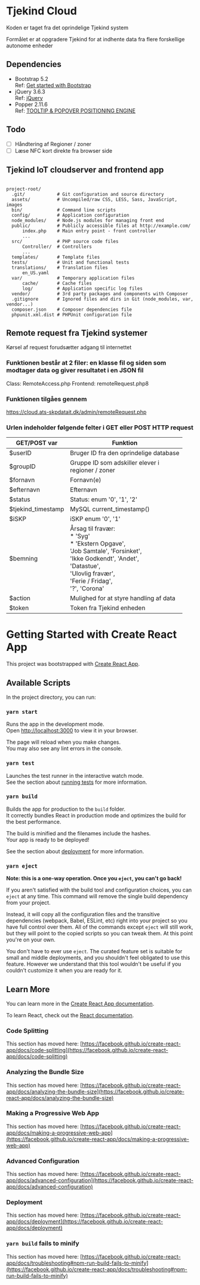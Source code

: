 # Tjekind Cloud

Koden er taget fra det oprindelige Tjekind system

Formålet er at opgradere Tjekind for at indhente data fra flere forskellige autonome enheder

## Dependencies

* Bootstrap 5.2 <br />Ref: [Get started with Bootstrap](https://getbootstrap.com/docs/5.2/getting-started/introduction/)
* jQuery 3.6.3 <br />Ref: [jQuery](https://jquery.com/)
* Popper 2.11.6 <br />Ref: [TOOLTIP & POPOVER POSITIONING ENGINE](https://popper.js.org/)

## Todo

* [ ] Håndtering af Regioner / zoner
* [ ] Læse NFC kort direkte fra browser side

## Tjekind IoT cloudserver and frontend app

```

project-root/
  .git/            # Git configuration and source directory
  assets/          # Uncompiled/raw CSS, LESS, Sass, JavaScript, images
  bin/             # Command line scripts
  config/          # Application configuration
  node_modules/    # Node.js modules for managing front end
  public/          # Publicly accessible files at http://example.com/
      index.php    # Main entry point - front controller
      ...
  src/             # PHP source code files
      Controller/  # Controllers
      ...
  templates/       # Template files
  tests/           # Unit and functional tests
  translations/    # Translation files
      en_US.yaml
  var/             # Temporary application files
      cache/       # Cache files
      log/         # Application specific log files
  vendor/          # 3rd party packages and components with Composer
  .gitignore       # Ignored files and dirs in Git (node_modules, var, vendor...)
  composer.json    # Composer dependencies file
  phpunit.xml.dist # PHPUnit configuration file

```

## Remote request fra Tjekind systemer

Kørsel af request forudsætter adgang til internettet

### Funktionen består at 2 filer: en klasse fil og siden som modtager data og giver resultatet i en JSON fil

Class: RemoteAccess.php
Frontend: remoteRequest.php8

### Funktionen tilgåes gennem
  https://cloud.ats-skpdatait.dk/admin/remoteRequest.php

### Urlen indeholder følgende felter i GET eller POST HTTP request

| GET/POST var       | Funktion                                                |
| ------------------ | ------------------------------------------------------- |
| $userID            | Bruger ID fra den oprindelige database                  |
| $groupID           | Gruppe ID som adskiller elever i <br />regioner / zoner |
| $fornavn           | Fornavn(e)                                              |
| $efternavn         | Efternavn                                               |
| $status            | Status: enum '0', '1', '2'                              |
| $tjekind_timestamp | MySQL current_timestamp()                               |
| $iSKP              | iSKP enum '0', '1'                                      |
| $bemning           | Årsag til fravær:<br />* 'Syg'<br />* 'Ekstern Opgave',<br />'Job Samtale', 'Forsinket',<br />'Ikke Godkendt', 'Andet',<br />'Datastue',<br />'Ulovlig fravær',<br />'Ferie / Fridag',<br />'?', 'Corona' |
| $action            | Mulighed for at styre handling af data                  |
| $token             | Token fra Tjekind enheden                               |




# Getting Started with Create React App

This project was bootstrapped with [Create React App](https://github.com/facebook/create-react-app).

## Available Scripts

In the project directory, you can run:

### `yarn start`

Runs the app in the development mode.\
Open [http://localhost:3000](http://localhost:3000) to view it in your browser.

The page will reload when you make changes.\
You may also see any lint errors in the console.

### `yarn test`

Launches the test runner in the interactive watch mode.\
See the section about [running tests](https://facebook.github.io/create-react-app/docs/running-tests) for more information.

### `yarn build`

Builds the app for production to the `build` folder.\
It correctly bundles React in production mode and optimizes the build for the best performance.

The build is minified and the filenames include the hashes.\
Your app is ready to be deployed!

See the section about [deployment](https://facebook.github.io/create-react-app/docs/deployment) for more information.

### `yarn eject`

**Note: this is a one-way operation. Once you `eject`, you can't go back!**

If you aren't satisfied with the build tool and configuration choices, you can `eject` at any time. This command will remove the single build dependency from your project.

Instead, it will copy all the configuration files and the transitive dependencies (webpack, Babel, ESLint, etc) right into your project so you have full control over them. All of the commands except `eject` will still work, but they will point to the copied scripts so you can tweak them. At this point you're on your own.

You don't have to ever use `eject`. The curated feature set is suitable for small and middle deployments, and you shouldn't feel obligated to use this feature. However we understand that this tool wouldn't be useful if you couldn't customize it when you are ready for it.

## Learn More

You can learn more in the [Create React App documentation](https://facebook.github.io/create-react-app/docs/getting-started).

To learn React, check out the [React documentation](https://reactjs.org/).

### Code Splitting

This section has moved here: [https://facebook.github.io/create-react-app/docs/code-splitting](https://facebook.github.io/create-react-app/docs/code-splitting)

### Analyzing the Bundle Size

This section has moved here: [https://facebook.github.io/create-react-app/docs/analyzing-the-bundle-size](https://facebook.github.io/create-react-app/docs/analyzing-the-bundle-size)

### Making a Progressive Web App

This section has moved here: [https://facebook.github.io/create-react-app/docs/making-a-progressive-web-app](https://facebook.github.io/create-react-app/docs/making-a-progressive-web-app)

### Advanced Configuration

This section has moved here: [https://facebook.github.io/create-react-app/docs/advanced-configuration](https://facebook.github.io/create-react-app/docs/advanced-configuration)

### Deployment

This section has moved here: [https://facebook.github.io/create-react-app/docs/deployment](https://facebook.github.io/create-react-app/docs/deployment)

### `yarn build` fails to minify

This section has moved here: [https://facebook.github.io/create-react-app/docs/troubleshooting#npm-run-build-fails-to-minify](https://facebook.github.io/create-react-app/docs/troubleshooting#npm-run-build-fails-to-minify)
